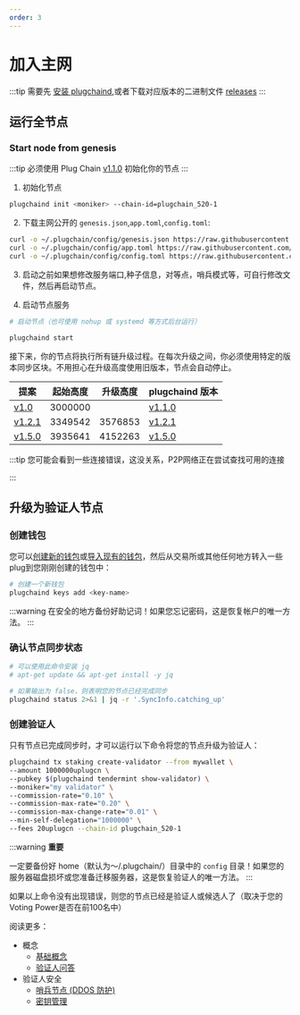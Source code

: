 ```yaml
---
order: 3
---
```


# 加入主网

:::tip
需要先 [安装 plugchaind](install.md),或者下载对应版本的二进制文件 [releases](https://github.com/oracleNetworkProtocol/plugchain/releases)
:::

## 运行全节点

### Start node from genesis

:::tip
必须使用 Plug Chain [v1.1.0](https://github.com/oracleNetworkProtocol/plugchain.git) 初始化你的节点
:::

1. 初始化节点

```bash
plugchaind init <moniker> --chain-id=plugchain_520-1
```

2. 下载主网公开的 `genesis.json`,`app.toml`,`config.toml`:

```bash 
curl -o ~/.plugchain/config/genesis.json https://raw.githubusercontent.com/oracleNetworkProtocol/mainnet/main/v1/genesis.json
curl -o ~/.plugchain/config/app.toml https://raw.githubusercontent.com/oracleNetworkProtocol/mainnet/main/v1/app.toml
curl -o ~/.plugchain/config/config.toml https://raw.githubusercontent.com/oracleNetworkProtocol/mainnet/main/v1/config.toml
```
3. 启动之前如果想修改服务端口,种子信息，对等点，哨兵模式等，可自行修改文件，然后再启动节点。

4. 启动节点服务

```bash
# 启动节点（也可使用 nohup 或 systemd 等方式后台运行）

plugchaind start
```


接下来，你的节点将执行所有链升级过程。在每次升级之间，你必须使用特定的版本同步区块。不用担心在升级高度使用旧版本，节点会自动停止。

| 提案 | 起始高度 | 升级高度 | plugchaind 版本 |
| -------- | ------------ | -------------- | ----- |
| [v1.0](https://www.plugchain.network/v2/communityDetail?id=7)  |  3000000     |    | [v1.1.0](https://github.com/oracleNetworkProtocol/plugchain/tree/v1.1.0) |
| [v1.2.1](https://www.plugchain.network/v2/communityDetail?id=8)  |  3349542     |  3576853  | [v1.2.1](https://github.com/oracleNetworkProtocol/plugchain/tree/v1.2.1) |
| [v1.5.0](https://www.plugchain.network/v2/communityDetail?id=9)  |  3935641     |  4152263  | [v1.5.0](https://github.com/oracleNetworkProtocol/plugchain/tree/v1.5.0) |


:::tip
您可能会看到一些连接错误，这没关系，P2P网络正在尝试查找可用的连接


:::


## 升级为验证人节点

### 创建钱包

您可以[创建新的钱包](../cli-client/keys.md#创建密钥)或[导入现有的钱包](../cli-client/keys.md#通过助记词恢复密钥)，然后从交易所或其他任何地方转入一些plug到您刚刚创建的钱包中：

```bash
# 创建一个新钱包
plugchaind keys add <key-name>
```

:::warning
在安全的地方备份好助记词！如果您忘记密码，这是恢复帐户的唯一方法。
:::

### 确认节点同步状态

```bash
# 可以使用此命令安装 jq
# apt-get update && apt-get install -y jq

# 如果输出为 false，则表明您的节点已经完成同步
plugchaind status 2>&1 | jq -r '.SyncInfo.catching_up'
```

### 创建验证人

只有节点已完成同步时，才可以运行以下命令将您的节点升级为验证人：

```bash
plugchaind tx staking create-validator --from mywallet \
--amount 1000000uplugcn \
--pubkey $(plugchaind tendermint show-validator) \
--moniker="my validator" \
--commission-rate="0.10" \
--commission-max-rate="0.20" \
--commission-max-change-rate="0.01" \
--min-self-delegation="1000000" \
--fees 20uplugcn --chain-id plugchain_520-1
```


:::warning
**重要**

一定要备份好 home（默认为〜/.plugchain/）目录中的 `config` 目录！如果您的服务器磁盘损坏或您准备迁移服务器，这是恢复验证人的唯一方法。
:::

如果以上命令没有出现错误，则您的节点已经是验证人或候选人了（取决于您的Voting Power是否在前100名中）

阅读更多：

- 概念
  - [基础概念](../concepts/general-concepts.md)
  - [验证人问答](../concepts/validator-faq.md)
- 验证人安全
  - [哨兵节点 (DDOS 防护)](../concepts/sentry-nodes.md)
  - [密钥管理](../tools/kms.md)
